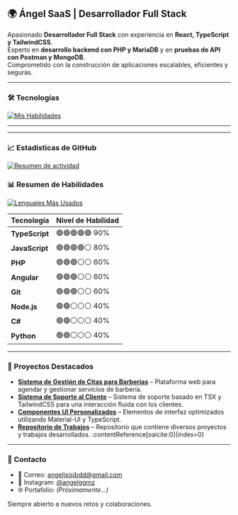 ## 🌍 Ángel SaaS | Desarrollador Full Stack

Apasionado **Desarrollador Full Stack** con experiencia en **React, TypeScript y TailwindCSS**.  
Experto en **desarrollo backend con PHP y MariaDB** y en **pruebas de API con Postman y MongoDB**.  
Comprometido con la construcción de aplicaciones escalables, eficientes y seguras.

---

### 🛠 Tecnologías

[![Mis Habilidades](https://skillicons.dev/icons?i=react,typescript,tailwind,php,mysql,mongodb,postman,nodejs,angular,git,python,js,cs)](https://skillicons.dev)

---
---

### 📈 Estadísticas de GitHub

[![Resumen de actividad](https://github-readme-stats.vercel.app/api?username=angelsaas&show_icons=true&theme=radical)](https://github.com/anuraghazra/github-readme-stats)



### 📊 Resumen de Habilidades

[![Lenguajes Más Usados](https://github-readme-stats.vercel.app/api/top-langs/?username=angelsaas&layout=compact&langs_count=8&theme=radical)](https://github.com/anuraghazra/github-readme-stats)

| Tecnología   | Nivel de Habilidad |
|--------------|--------------------|
| **TypeScript** | 🟢🟢🟢🟢🟢 90% |
| **JavaScript** | 🟢🟢🟢🟢⚪ 80% |
| **PHP**        | 🟢🟢🟢⚪⚪ 60% |
| **Angular**    | 🟢🟢🟢⚪⚪ 60% |
| **Git**        | 🟢🟢🟢⚪⚪ 60% |
| **Node.js**    | 🟢🟢⚪⚪⚪ 40% |
| **C#**         | 🟢🟢⚪⚪⚪ 40% |
| **Python**     | 🟢🟢⚪⚪⚪ 40% |

---

### 🚀 Proyectos Destacados

- **[Sistema de Gestión de Citas para Barberías](#)** – Plataforma web para agendar y gestionar servicios de barbería.
- **[Sistema de Soporte al Cliente](#)** – Sistema de soporte basado en TSX y TailwindCSS para una interacción fluida con los clientes.
- **[Componentes UI Personalizados](#)** – Elementos de interfaz optimizados utilizando Material-UI y TypeScript.
- **[Repositorio de Trabajos](https://github.com/angelsaas/Trabajos)** – Repositorio que contiene diversos proyectos y trabajos desarrollados. :contentReference[oaicite:0]{index=0}

---

### 📩 Contacto

- 📧 Correo: [angeljsjsjbdd@gmail.com](mailto:angeljsjsjbdd@gmail.com)
- 📸 Instagram: [@angelggmz](https://www.instagram.com/angelggmz)
- 🌐 Portafolio: *(Próximamente...)*

Siempre abierto a nuevos retos y colaboraciones.
